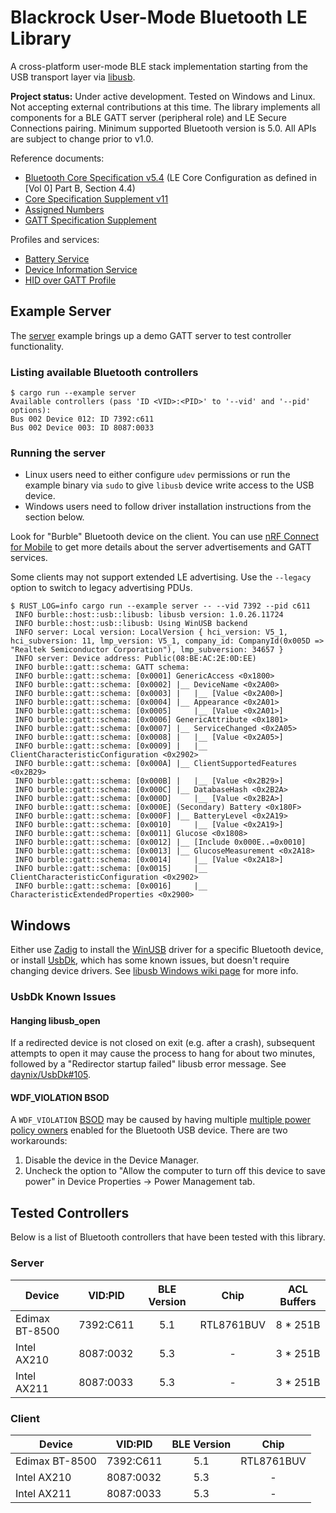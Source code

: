 Blackrock User-Mode Bluetooth LE Library
========================================

A cross-platform user-mode BLE stack implementation starting from the USB transport layer via [libusb].

[libusb]: https://github.com/libusb/libusb

**Project status:** Under active development. Tested on Windows and Linux. Not accepting external contributions at this time. The library implements all components for a BLE GATT server (peripheral role) and LE Secure Connections pairing. Minimum supported Bluetooth version is 5.0. All APIs are subject to change prior to v1.0.

Reference documents:

* [Bluetooth Core Specification v5.4][Core] (LE Core Configuration as defined in [Vol 0] Part B, Section 4.4)
* [Core Specification Supplement v11][CSS]
* [Assigned Numbers][AN]
* [GATT Specification Supplement][GSS]

[Core]: https://www.bluetooth.com/specifications/specs/core-specification-5-4/
[CSS]: https://www.bluetooth.com/specifications/specs/core-specification-supplement-11/
[AN]: https://www.bluetooth.com/specifications/specs/assigned-numbers/
[GSS]: https://www.bluetooth.com/specifications/specs/gatt-specification-supplement/

Profiles and services:

* [Battery Service][BAS]
* [Device Information Service][DIS]
* [HID over GATT Profile][HOGP]

[BAS]: https://www.bluetooth.com/specifications/specs/battery-service/
[DIS]: https://www.bluetooth.com/specifications/specs/device-information-service-1-1/
[HOGP]: https://www.bluetooth.com/specifications/specs/hid-over-gatt-profile-1-0/

Example Server
--------------

The [server](examples/server.rs) example brings up a demo GATT server to test controller functionality.

### Listing available Bluetooth controllers

```
$ cargo run --example server
Available controllers (pass 'ID <VID>:<PID>' to '--vid' and '--pid' options):
Bus 002 Device 012: ID 7392:c611
Bus 002 Device 003: ID 8087:0033
```

### Running the server

* Linux users need to either configure `udev` permissions or run the example binary via `sudo` to give `libusb` device write access to the USB device.
* Windows users need to follow driver installation instructions from the section below.

Look for "Burble" Bluetooth device on the client. You can use [nRF Connect for Mobile][nRF] to get more details about the server advertisements and GATT services.

Some clients may not support extended LE advertising. Use the `--legacy` option to switch to legacy advertising PDUs.

[nRF]: https://play.google.com/store/apps/details?id=no.nordicsemi.android.mcp

```
$ RUST_LOG=info cargo run --example server -- --vid 7392 --pid c611
 INFO burble::host::usb::libusb: libusb version: 1.0.26.11724
 INFO burble::host::usb::libusb: Using WinUSB backend
 INFO server: Local version: LocalVersion { hci_version: V5_1, hci_subversion: 11, lmp_version: V5_1, company_id: CompanyId(0x005D => "Realtek Semiconductor Corporation"), lmp_subversion: 34657 }
 INFO server: Device address: Public(08:BE:AC:2E:0D:EE)
 INFO burble::gatt::schema: GATT schema:
 INFO burble::gatt::schema: [0x0001] GenericAccess <0x1800>
 INFO burble::gatt::schema: [0x0002] |__ DeviceName <0x2A00>
 INFO burble::gatt::schema: [0x0003] |   |__ [Value <0x2A00>]
 INFO burble::gatt::schema: [0x0004] |__ Appearance <0x2A01>
 INFO burble::gatt::schema: [0x0005]     |__ [Value <0x2A01>]
 INFO burble::gatt::schema: [0x0006] GenericAttribute <0x1801>
 INFO burble::gatt::schema: [0x0007] |__ ServiceChanged <0x2A05>
 INFO burble::gatt::schema: [0x0008] |   |__ [Value <0x2A05>]
 INFO burble::gatt::schema: [0x0009] |   |__ ClientCharacteristicConfiguration <0x2902>
 INFO burble::gatt::schema: [0x000A] |__ ClientSupportedFeatures <0x2B29>
 INFO burble::gatt::schema: [0x000B] |   |__ [Value <0x2B29>]
 INFO burble::gatt::schema: [0x000C] |__ DatabaseHash <0x2B2A>
 INFO burble::gatt::schema: [0x000D]     |__ [Value <0x2B2A>]
 INFO burble::gatt::schema: [0x000E] (Secondary) Battery <0x180F>
 INFO burble::gatt::schema: [0x000F] |__ BatteryLevel <0x2A19>
 INFO burble::gatt::schema: [0x0010]     |__ [Value <0x2A19>]
 INFO burble::gatt::schema: [0x0011] Glucose <0x1808>
 INFO burble::gatt::schema: [0x0012] |__ [Include 0x000E..=0x0010]
 INFO burble::gatt::schema: [0x0013] |__ GlucoseMeasurement <0x2A18>
 INFO burble::gatt::schema: [0x0014]     |__ [Value <0x2A18>]
 INFO burble::gatt::schema: [0x0015]     |__ ClientCharacteristicConfiguration <0x2902>
 INFO burble::gatt::schema: [0x0016]     |__ CharacteristicExtendedProperties <0x2900>
```

Windows
-------

Either use [Zadig] to install the [WinUSB] driver for a specific Bluetooth device, or install [UsbDk], which has some known issues, but doesn't require changing device drivers. See [libusb Windows wiki page][libusb-Windows] for more info.

[Zadig]: https://zadig.akeo.ie/
[WinUSB]: https://learn.microsoft.com/en-us/windows-hardware/drivers/usbcon/winusb-installation
[UsbDk]: https://github.com/daynix/UsbDk/releases
[libusb-Windows]: https://github.com/libusb/libusb/wiki/Windows#driver-installation

### UsbDk Known Issues

#### Hanging libusb_open

If a redirected device is not closed on exit (e.g. after a crash), subsequent attempts to open it may cause the process to hang for about two minutes, followed by a "Redirector startup failed" libusb error message. See [daynix/UsbDk#105].

[daynix/UsbDk#105]: https://github.com/daynix/UsbDk/issues/105

#### WDF_VIOLATION BSOD

A `WDF_VIOLATION` [BSOD] may be caused by having multiple [multiple power policy owners] enabled for the Bluetooth USB device. There are two workarounds:

1. Disable the device in the Device Manager.
2. Uncheck the option to "Allow the computer to turn off this device to save power" in Device Properties -> Power Management tab.

[BSOD]: https://github.com/daynix/UsbDk/issues/115
[multiple power policy owners]: https://sourceforge.net/p/libusb-win32/mailman/message/25823294/

Tested Controllers
------------------

Below is a list of Bluetooth controllers that have been tested with this library.

### Server

| Device         | VID:PID   | BLE Version | Chip       | ACL Buffers |
| -------------- | --------- |:-----------:|:----------:|:-----------:|
| Edimax BT-8500 | 7392:C611 | 5.1         | RTL8761BUV | 8 * 251B    |
| Intel AX210    | 8087:0032 | 5.3         | -          | 3 * 251B    |
| Intel AX211    | 8087:0033 | 5.3         | -          | 3 * 251B    |

### Client

| Device         | VID:PID   | BLE Version | Chip       |
| -------------- | --------- |:-----------:|:----------:|
| Edimax BT-8500 | 7392:C611 | 5.1         | RTL8761BUV |
| Intel AX210    | 8087:0032 | 5.3         | -          |
| Intel AX211    | 8087:0033 | 5.3         | -          |

